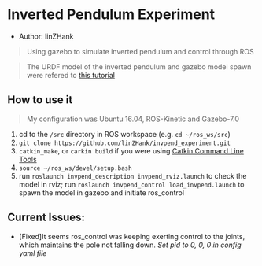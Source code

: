 # Inverted Pendulum Experiment
* Author: linZHank
> Using gazebo to simulate inverted pendulum and control through ROS

> The URDF model of the inverted pendulum and gazebo model spawn were refered to [this tutorial](http://gazebosim.org/tutorials?tut=ros_urdf&cat=connect_ros)

## How to use it
> My configuration was Ubuntu 16.04, ROS-Kinetic and Gazebo\-7.0
1. cd to the `/src` directory in ROS workspace \(e.g. `cd ~/ros_ws/src`\)
2. `git clone https://github.com/linZHank/invpend_experiment.git`
3. `catkin_make`, or `carkin build` if you were using [Catkin Command Line Tools](https://catkin-tools.readthedocs.io/en/latest/)
4. `source ~/ros_ws/devel/setup.bash`
5. run `roslaunch invpend_description invpend_rviz.launch` to check the model in rviz;
   run `roslaunch invpend_control load_invpend.launch` to spawn the model in gazebo and initiate ros_control

## Current Issues:
- \[Fixed\]It seems ros_control was keeping exerting control to the joints, which maintains the pole not falling down. _Set pid to 0, 0, 0 in config yaml file_

